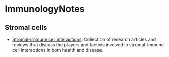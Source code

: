 # ImmunologyNotes

## Stromal cells
* [Stromal-immune cell interactions](https://www.nature.com/collections/ddbhbcbeeg): Collection of research articles and reviews that discuss the players and factors involved in stromal–immune cell interactions in both health and disease. 
